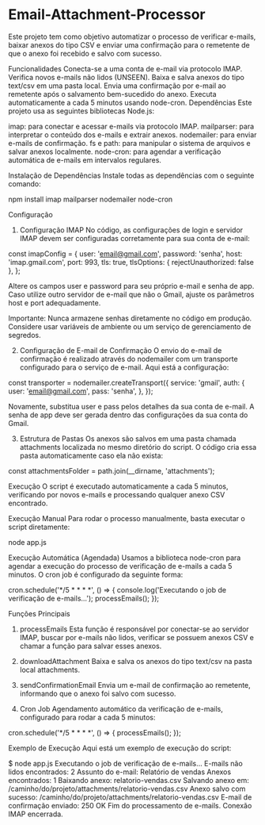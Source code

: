# Email-Attachment-Processor
Este projeto tem como objetivo automatizar o processo de verificar e-mails, baixar anexos do tipo CSV e enviar uma confirmação para o remetente de que o anexo foi recebido e salvo com sucesso.

Funcionalidades
Conecta-se a uma conta de e-mail via protocolo IMAP.
Verifica novos e-mails não lidos (UNSEEN).
Baixa e salva anexos do tipo text/csv em uma pasta local.
Envia uma confirmação por e-mail ao remetente após o salvamento bem-sucedido do anexo.
Executa automaticamente a cada 5 minutos usando node-cron.
Dependências
Este projeto usa as seguintes bibliotecas Node.js:

imap: para conectar e acessar e-mails via protocolo IMAP.
mailparser: para interpretar o conteúdo dos e-mails e extrair anexos.
nodemailer: para enviar e-mails de confirmação.
fs e path: para manipular o sistema de arquivos e salvar anexos localmente.
node-cron: para agendar a verificação automática de e-mails em intervalos regulares.

Instalação de Dependências
Instale todas as dependências com o seguinte comando:

npm install imap mailparser nodemailer node-cron


Configuração
1. Configuração IMAP
No código, as configurações de login e servidor IMAP devem ser configuradas corretamente para sua conta de e-mail:

const imapConfig = {
  user: 'email@gmail.com',
  password: 'senha',
  host: 'imap.gmail.com',
  port: 993,
  tls: true,
  tlsOptions: { rejectUnauthorized: false },
};

Altere os campos user e password para seu próprio e-mail e senha de app. Caso utilize outro servidor de e-mail que não o Gmail, ajuste os parâmetros host e port adequadamente.

Importante: Nunca armazene senhas diretamente no código em produção. Considere usar variáveis de ambiente ou um serviço de gerenciamento de segredos.

2. Configuração de E-mail de Confirmação
O envio do e-mail de confirmação é realizado através do nodemailer com um transporte configurado para o serviço de e-mail. Aqui está a configuração:

const transporter = nodemailer.createTransport({
  service: 'gmail',
  auth: {
    user: 'email@gmail.com',
    pass: 'senha',
  },
});

Novamente, substitua user e pass pelos detalhes da sua conta de e-mail. A senha de app deve ser gerada dentro das configurações da sua conta do Gmail.

3. Estrutura de Pastas
Os anexos são salvos em uma pasta chamada attachments localizada no mesmo diretório do script. O código cria essa pasta automaticamente caso ela não exista:

const attachmentsFolder = path.join(__dirname, 'attachments');


Execução
O script é executado automaticamente a cada 5 minutos, verificando por novos e-mails e processando qualquer anexo CSV encontrado.

Execução Manual
Para rodar o processo manualmente, basta executar o script diretamente:

node app.js

Execução Automática (Agendada)
Usamos a biblioteca node-cron para agendar a execução do processo de verificação de e-mails a cada 5 minutos. O cron job é configurado da seguinte forma:

cron.schedule('*/5 * * * *', () => {
  console.log('Executando o job de verificação de e-mails...');
  processEmails();
});

Funções Principais
1. processEmails
Esta função é responsável por conectar-se ao servidor IMAP, buscar por e-mails não lidos, verificar se possuem anexos CSV e chamar a função para salvar esses anexos.

2. downloadAttachment
Baixa e salva os anexos do tipo text/csv na pasta local attachments.

3. sendConfirmationEmail
Envia um e-mail de confirmação ao remetente, informando que o anexo foi salvo com sucesso.

4. Cron Job
Agendamento automático da verificação de e-mails, configurado para rodar a cada 5 minutos:

cron.schedule('*/5 * * * *', () => {
  processEmails();
});

Exemplo de Execução
Aqui está um exemplo de execução do script:

$ node app.js
Executando o job de verificação de e-mails...
E-mails não lidos encontrados: 2
Assunto do e-mail: Relatório de vendas
Anexos encontrados: 1
Baixando anexo: relatorio-vendas.csv
Salvando anexo em: /caminho/do/projeto/attachments/relatorio-vendas.csv
Anexo salvo com sucesso: /caminho/do/projeto/attachments/relatorio-vendas.csv
E-mail de confirmação enviado: 250 OK
Fim do processamento de e-mails.
Conexão IMAP encerrada.

